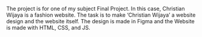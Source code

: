 The project is for one of my subject Final Project. In this case, Christian Wijaya is a fashion website. The task is to make ‘Christian Wijaya’ a website design and the website itself. The design is made in Figma and the Website is made with HTML, CSS, and JS.
